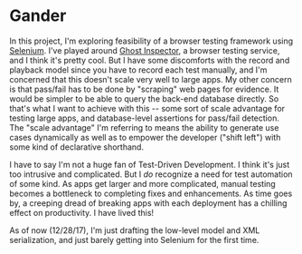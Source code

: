 # Gander

In this project, I'm exploring feasibility of a browser testing framework using [Selenium](http://www.seleniumhq.org/). I've played around [Ghost Inspector](https://ghostinspector.com/), a browser testing service, and I think it's pretty cool. But I have some discomforts with the record and playback model since you have to record each test manually, and I'm concerned that this doesn't scale very well to large apps. My other concern is that pass/fail has to be done by "scraping" web pages for evidence. It would be simpler to be able to query the back-end database directly. So that's what I want to achieve with this -- some sort of scale advantage for testing large apps, and database-level assertions for pass/fail detection. The "scale advantage" I'm referring to means the ability to generate use cases dynamically as well as to empower the developer ("shift left") with some kind of declarative shorthand.

I have to say I'm not a huge fan of Test-Driven Development. I think it's just too intrusive and complicated. But I *do* recognize a need for test automation of some kind. As apps get larger and more complicated, manual testing becomes a bottleneck to completing fixes and enhancements. As time goes by, a creeping dread of breaking apps with each deployment has a chilling effect on productivity. I have lived this!

As of now (12/28/17), I'm just drafting the low-level model and XML serialization, and just barely getting into Selenium for the first time.
